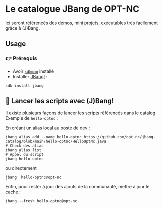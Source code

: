 # Le catalogue JBang de OPT-NC


Ici seront référencés des démos, mini projets, exécutables très facilement grâce à (J)Bang.

## Usage

### 👉 Prérequis

- Avoir [`sdkman`](https://sdkman.io/) installé
- Installer [JBang!](https://www.jbang.dev/documentation/guide/latest/installation.html) :
```shelll
sdk install jbang
```


## 🚀 Lancer les scripts avec (J)Bang!

Il existe plusieurs façons de lancer les scripts référencés dans le catalog. 
Exemple de `hello-optnc` :

En créant un alias local au poste de dev :
```shell
jbang alias add --name hello-optnc https://github.com/opt-nc/jbang-catalog/blob/main/hello-optnc/HelloOptNc.java
# Check des alias
jbang alias list
# Appel du script
jbang hello-optnc
```

ou directement
```shell
jbang  hello-optnc@opt-nc
```

Enfin, pour rester à jour des ajouts de la communauté, mettre à jour le cache :

```shell
jbang --fresh hello-optnc@opt-nc
```

